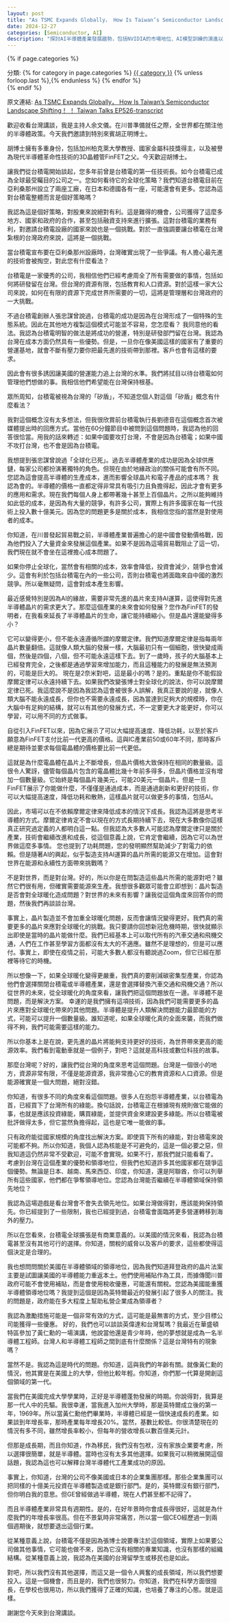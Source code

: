 ```yaml
---
layout: post
title: "As TSMC Expands Globally， How Is Taiwan’s Semiconductor Landscape Shifting！ ！ Taiwan Talks EP526-transcript"
date: 2024-12-27
categories: [Semiconductor, AI]
description: "探討AI半導體產業發展趨勢，包括NVIDIA的市場地位、AI模型訓練的演進以及產業未來展望。"
---
```


{% if page.categories %}
<div class="categories">
  分類:
  {% for category in page.categories %}
    <a href="{{ site.baseurl }}/categories#{{ category }}">{{ category }}</a>
    {% unless forloop.last %},{% endunless %}
  {% endfor %}
</div>
{% endif %}

<span class="original-link">原文連結: [As TSMC Expands Globally， How Is Taiwan’s Semiconductor Landscape Shifting！ ！ Taiwan Talks EP526-transcript](https://www.youtube.com/watch？v=hyufTF6WKKs)

歡迎收看台灣講談，我是主持人余文儀。在川普準備就任之際，全世界都在關注他的半導體政策。今天我們邀請到特別來賓胡正明博士。

胡博士擁有多重身份，包括加州柏克萊大學教授、國家金屬科技獎得主，以及被譽為現代半導體革命性技術的3D晶體管FinFET之父。今天歡迎胡博士。

讓我們從台積電開始談起，您多年前曾是台積電的第一任技術長。如今台積電已成為全球最受矚目的公司之一。您如何看待它的全球化策略？我們知道台積電目前在亞利桑那州設立了兩座工廠，在日本和德國各有一座，可能還會有更多。您認為這對台積電整體而言是個好策略嗎？

我認為這是個好策略，對股東來說絕對有利。這是難得的機會，公司獲得了這麼多地方、國家和政府的合作，甚至包括融資支持來進行擴張。這對台積電的業務有利，對邀請台積電設廠的國家來說也是一個挑戰。對於一直強調要讓台積電在台灣紮根的台灣政府來說，這將是一個挑戰。

當台積電宣布要在亞利桑那州設廠時，台灣確實出現了一些爭議。有人擔心最先進的技術會被掏空，對此您有什麼看法？

台積電是一家優秀的公司，我相信他們已經考慮周全了所有需要做的事情，包括如何將研發留在台灣。但台灣的資源有限，包括教育和人口資源。對於這樣一家大公司來說，如何在有限的資源下完成世界所需要的一切，這將是管理層和台灣政府的一大挑戰。

不過台積電創辦人張忠謀曾說過，台積電的成功是因為在台灣形成了一個特殊的生態系統。因此在其他地方複製這個模式可能並不容易，您怎麼看？
我同意他的看法。我認為台積電明智的做法是將成功的營運，特別是研發部門留在台灣。我認為台灣在成本方面仍然具有一些優勢。但是，一旦你在像美國這樣的國家有了重要的營運基地，就會不斷有壓力要你把最先進的技術帶到那裡。客戶也會有這樣的要求。

因此會有很多誘因讓美國的營運能力追上台灣的水準。我們將拭目以待台積電如何管理他們想做的事。我相信他們希望能在台灣保持根基。

眾所周知，台積電被視為台灣的「矽盾」，不知道您個人對這個「矽盾」概念有什麼看法？

我對這個概念沒有太多想法，但我很欣賞前台積電執行長劉德音在這個概念首次被媒體提出時的回應方式。當他在60分鐘節目中被問到這個問題時，我認為他的回答很恰當。用我的話來轉述：如果中國要攻打台灣，不會是因為台積電；如果中國不攻打台灣，也不會是因為台積電。

我想提到張忠謀曾說過「全球化已死」。過去半導體產業的成功是因為全球供應鏈，每家公司都扮演著獨特的角色。但現在由於地緣政治的關係可能會有所不同。您認為這會提高半導體的生產成本，進而影響全球晶片和電子產品的成本嗎？
我認為會的。半導體的價格一直都定得非常具有吸引力且負擔得起，因此才會有更多的應用和需求。現在我們每個人身上都帶著幾十甚至上百個晶片。之所以能夠維持如此低的成本，是因為有大量的競爭，有許多公司，實際上有許多國家在每一代技術上投入數十億美元。因為您的問題更多是關於成本，我相信您指的當然是對使用者的成本。

你知道，在川普發起貿易戰之前，半導體產業普遍擔心的是中國會發動價格戰，因為他們投入了大量資金來發展這個產業。如果不是因為這場貿易戰阻止了這一切，我們現在就不會坐在這裡擔心成本問題了。

如果你停止全球化，當然會有相關的成本，效率會降低，投資會減少，競爭也會減少。這會有利於包括台積電在內的一些公司，否則台積電也將面臨來自中國的激烈競爭。所以毫無疑問，這會對成本產生影響。

最近感覺特別是因為AI的緣故，需要非常先進的晶片來支持AI運算，這使得對先進半導體晶片的需求更大了。那麼這個產業的未來會如何發展？您作為FinFET的發明者，在我看來延長了半導體晶片的生命，讓它能持續縮小。但是晶片還能變得多小？

它可以變得更小，但不能永遠遵循所謂的摩爾定律。我們知道摩爾定律是指每兩年晶片數量翻倍。這就像人類大腦的發展一樣，大腦最初只有一個細胞，很快變成兩個，然後是四個，八個，但不可能永遠這樣下去。到了一歲時，孩子的大腦基本上已經發育完全，之後都是通過學習來增加能力，而且這種能力的發展是無法預測的，可能是巨大的。
現在是2奈米對吧，這是最小的嗎？是的。重點是你不能假設摩爾定律可以永遠持續下去。如果我們改變張博士對全球化的說法，你可以說摩爾定律已死。我這麼說不是因為我認為這會被很多人誤解，我真正要說的是，就像人類大腦不能永遠成長，但你也不需要永遠成長，因為當達到足夠大的規模時，你在大腦中有足夠的結構，就可以有其他的發展方式，不一定要更大才能更好，你可以學習，可以用不同的方式做事。

自從引入FinFET以來，因為它展示了可以大幅提高速度、降低功耗，以至於客戶願意為FinFET支付比前一代更高的價格。這與IC產業前50或60年不同，那時客戶總是期待並要求每個電晶體的價格要比前一代更低。

這就是為什麼電晶體在晶片上不斷增長，但晶片價格大致保持在相同的數量級。這很令人驚訝，儘管每個晶片包含的電晶體比幾十年前多得多，但晶片價格並沒有增加一個數量級。它始終是每個晶片幾美元，可能20美元一個晶片。但是一旦FinFET展示了你能做什麼，不僅僅是通過成本，而是通過創新和更好的技術，你可以大幅提高速度，降低功耗和散熱，這樣晶片就可以做更多的事情，包括AI。

因此，市場可以在不依賴摩爾定律來降低成本的情況下成長。我認為這將是思考半導體的方式。摩爾定律肯定不會以現在的方式長期持續下去，現在大多數像你這樣真正研究過定義的人都明白這一點。但我認為大多數人可能認為摩爾定律只是關於產業，技術會繼續改進和成長，從這個意義上說，它肯定會繼續，因為它可以為世界做這麼多事情。
您也提到了功耗問題，您的發明顯然幫助減少了對電力的依賴。但是隨著AI的興起，似乎製造支持AI運算的晶片所需的能源又在增加。這會對世界在能源和永續性方面帶來挑戰嗎？

不是對世界，而是對台灣。好的，所以你是在問製造這些晶片所需的能源對吧？雖然它們很有用，但確實需要能源來生產。我想很多觀眾可能會立即想到：晶片製造是否會對全球暖化造成問題？對世界的未來有影響？讓我從這個角度來回答你的問題，然後我們再談談台灣。

事實上，晶片製造並不會加重全球暖化問題，反而會讓情況變得更好。我們真的需要更多的晶片來應對全球暖化的挑戰。我只要請你回想新冠危機時期，很快就顯示出即使是當時的晶片能做什麼。我們已經基本上可以取代所有的汽車交通和飛機交通，人們在工作甚至學習方面都沒有太大的不適應。雖然不是理想的，但是可以應付。事實上，即使在疫情之前，可能大多數人都沒有聽說過Zoom，但它已經在那裡等待它的時機。

所以想像一下，如果全球暖化變得更嚴重，我們真的要削減碳密集型產業，你認為他們會選擇關閉台積電或半導體產業，還是會選擇替換汽車交通和飛機交通？所以從世界的未來，從全球暖化的角度來看，讓我們把這個問題放在一邊。半導體不是問題，而是解決方案。
幸運的是我們擁有這項技術，因為我們可能需要更多的晶片來應對全球暖化帶來的其他問題。半導體是提升人類解決問題能力最節能的方式，可能可以提升一個數量級。誰知道呢，如果全球暖化真的全面來襲，而我們做得不夠，我們可能需要這樣的能力。

所以你基本上是在說，更先進的晶片將能夠支持更好的技術，為世界帶來更高的能源效率。我們看到電動車就是一個例子，對吧？這就是高科技或數位科技的故事。

那麼台灣呢？好的，讓我們從台灣的角度來思考這個問題。台灣是一個很小的地方，資源非常有限，不僅是能源資源，我非常擔心它的教育資源和人口資源。但是能源確實是一個大問題，絕對沒錯。

你知道，有很多不同的角度來看這個問題。很多人在抱怨半導體產業，以台積電為首，已經買下了台灣所有的綠能。換句話說，台積電正在根據現有規則做它能做的事，也就是應該投資綠能，購買綠能，並提供資金來建設更多綠能。所以台積電被批評做得太多，但它當然負擔得起，這也是它唯一能做的事。

只有政府能從國家規模的角度找出解決方案。即使買下所有的綠能，對台積電來說可能都不夠。所以你知道，我個人認為核能是不可避免的，這是一個必要之惡，但我知道這仍然非常不受歡迎，可能不會實現。如果不行，那我們就只能看看了。
考慮到台灣在這個產業的優勢和領導地位，但我們也知道許多其他國家都在競爭這個優勢。無論是日本、越南、馬來西亞、印度，你知道，還是阿聯酋，你可以列舉所有這些國家，他們都在爭奪領導地位。您認為台灣能否繼續在半導體領域保持領先地位？

我認為這場遊戲是看台灣會不會失去領先地位。如果台灣做得對，應該能夠保持領先。你已經提到了一些限制，我也已經提到過，台積電會面臨將更多營運轉移到海外的壓力。

所以在您看來，台積電全球擴張是有商業意義的。以美國的情況來看，我認為台積電甚至沒有其他可行的選擇。你知道，關稅的威脅以及客戶的要求，這些都使得這個決定是合理的。

我也想問問關於美國在半導體領域的領導地位，因為我們知道拜登政府的晶片法案主要是試圖讓美國的半導體能力重返本土。他們使用補貼作為工具，而據傳聞川普政府可能不會使用補貼，而是會使用稅收優惠，可能還有關稅。您認為美國能重獲半導體領導地位嗎？我提到這個是因為英特爾最近的發展引起了很多人的關注。我的問題是，政府能在多大程度上幫助私營企業成為領導者？

我認為激勵措施可能是一個非常有效的方式，這可能是最無害的方式，至少目標公司能獲得一些優惠。
好的，我們也可以談談英偉達和台灣幫嗎？我最近在華盛頓特區參加了黃仁勳的一場演講，他說當他還是青少年時，他的夢想就是成為一名半導體工程師。台灣人和半導體工程師之間到底有什麼關係？這是台灣特有的現象嗎？

當然不是。我認為這是時代的問題。你知道，這與我們的年齡有關。就像黃仁勳的情況，他其實是在美國上的大學，但他比較年輕。你知道，你們那一代算是開創這個領域的第一代。

當我們在美國完成大學學業時，正好是半導體蓬勃發展的時期。你說得對，我算是那一代人中的先驅。我很幸運，當我進入加州大學時，那是英特爾成立後的第一年，1969年。所以當黃仁勳他們畢業時，半導體已經是一個快速成長的產業。如果談到年增長率，那時產業每年增長20%。當然，基數比較低。你很清楚現在的情況有多不同，雖然增長率較小，但每年的營收增長以數百億美元計。

但那是成長期，而且你知道，作為移民，我們沒有包袱，沒有家族企業要考慮，所以選擇很簡單，就是半導體。當時也沒有太多其他選擇。如果我可以稍微展開這個話題，我認為這也可以解釋台灣半導體代工產業成功的原因。

事實上，你知道，台灣的公司不像美國或日本的企業集團那樣。那些企業集團可以把同樣的十億美元投資在半導體製造或是銀行部門。是的，英特爾沒有銀行部門，但你明白我的意思。但GE曾經做過半導體，現在人們甚至都不記得了。

而且半導體產業非常具有週期性。是的，在好年景時你會成長得很好，這就是為什麼我們的年增長率很高。但在不景氣時非常痛苦，所以當一個CEO經歷過一到兩個週期後，就想要退出這個行業。

從某種意義上說，台積電不僅是因為張博士說要專注於這個領域，實際上如果要公司做其他事情，它可能也做不來，因為它沒有相關的專業知識，也沒有那樣的組織結構。從某種意義上說，我認為在美國的台灣留學生或移民也是如此。

對吧，所以我們沒有其他選擇，而這又是一個令人興奮的成長領域，所以我們想要投入。這是一個機會，而且是的，我們也很努力。你知道，我們在科學方面很擅長，在學校也很用功，所以我們獲得了正確的知識，也培養了專注的心態。就是這樣。

謝謝您今天來到台灣講談。